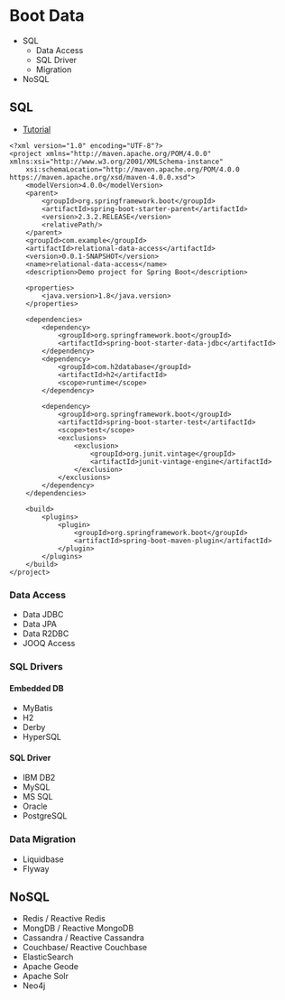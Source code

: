 # Boot Data
- SQL
    - Data Access
    - SQL Driver
    - Migration
- NoSQL

## SQL
- [ Tutorial ](https://spring.io/guides/gs/relational-data-access/)
```
<?xml version="1.0" encoding="UTF-8"?>
<project xmlns="http://maven.apache.org/POM/4.0.0" xmlns:xsi="http://www.w3.org/2001/XMLSchema-instance"
	xsi:schemaLocation="http://maven.apache.org/POM/4.0.0 https://maven.apache.org/xsd/maven-4.0.0.xsd">
	<modelVersion>4.0.0</modelVersion>
	<parent>
		<groupId>org.springframework.boot</groupId>
		<artifactId>spring-boot-starter-parent</artifactId>
		<version>2.3.2.RELEASE</version>
		<relativePath/>
	</parent>
	<groupId>com.example</groupId>
	<artifactId>relational-data-access</artifactId>
	<version>0.0.1-SNAPSHOT</version>
	<name>relational-data-access</name>
	<description>Demo project for Spring Boot</description>

	<properties>
		<java.version>1.8</java.version>
	</properties>

	<dependencies>
		<dependency>
			<groupId>org.springframework.boot</groupId>
			<artifactId>spring-boot-starter-data-jdbc</artifactId>
		</dependency>
		<dependency>
			<groupId>com.h2database</groupId>
			<artifactId>h2</artifactId>
			<scope>runtime</scope>
		</dependency>
    
		<dependency>
			<groupId>org.springframework.boot</groupId>
			<artifactId>spring-boot-starter-test</artifactId>
			<scope>test</scope>
			<exclusions>
				<exclusion>
					<groupId>org.junit.vintage</groupId>
					<artifactId>junit-vintage-engine</artifactId>
				</exclusion>
			</exclusions>
		</dependency>
	</dependencies>

	<build>
		<plugins>
			<plugin>
				<groupId>org.springframework.boot</groupId>
				<artifactId>spring-boot-maven-plugin</artifactId>
			</plugin>
		</plugins>
	</build>
</project>
```
### Data Access
- Data JDBC
- Data JPA
- Data R2DBC
- JOOQ Access

### SQL Drivers
#### Embedded DB
- MyBatis
- H2
- Derby
- HyperSQL
#### SQL Driver
- IBM DB2
- MySQL
- MS SQL
- Oracle
- PostgreSQL
### Data Migration
- Liquidbase
- Flyway

## NoSQL
- Redis / Reactive Redis
- MongDB / Reactive MongoDB
- Cassandra / Reactive Cassandra
- Couchbase/ Reactive Couchbase
- ElasticSearch
- Apache Geode
- Apache Solr
- Neo4j

